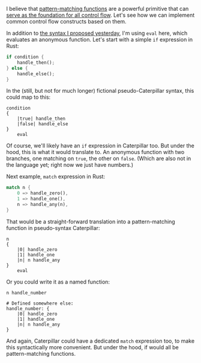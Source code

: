 I believe that [pattern-matching functions](/daily/2024-08-17) are a powerful
primitive that can
[serve as the foundation for all control flow](/daily/2024-08-16). Let's see how
we can implement common control flow constructs based on them.

In addition to [the syntax I proposed yesterday](/daily/2024-08-17), I'm using
`eval` here, which evaluates an anonymous function. Let's start with a simple
`if` expression in Rust:

```rust
if condition {
    handle_then();
} else {
    handle_else();
}
```

In the (still, but not for much longer) fictional pseudo-Caterpillar syntax,
this could map to this:

```
condition
{
    |true| handle_then
    |false| handle_else
}
    eval
```

Of course, we'll likely have an `if` expression in Caterpillar too. But under
the hood, this is what it would translate to. An anonymous function with two
branches, one matching on `true`, the other on `false`. (Which are also not in
the language yet; right now we just have numbers.)

Next example, `match` expression in Rust:

```rust
match n {
    0 => handle_zero(),
    1 => handle_one(),
    n => handle_any(n),
}
```

That would be a straight-forward translation into a pattern-matching function in
pseudo-syntax Caterpillar:

```
n
{
    |0| handle_zero
    |1| handle_one
    |n| n handle_any
}
    eval
```

Or you could write it as a named function:

```
n handle_number

# Defined somewhere else:
handle_number: {
    |0| handle_zero
    |1| handle_one
    |n| n handle_any
}
```

And again, Caterpillar could have a dedicated `match` expression too, to make
this syntactically more convenient. But under the hood, if would all be
pattern-matching functions.
